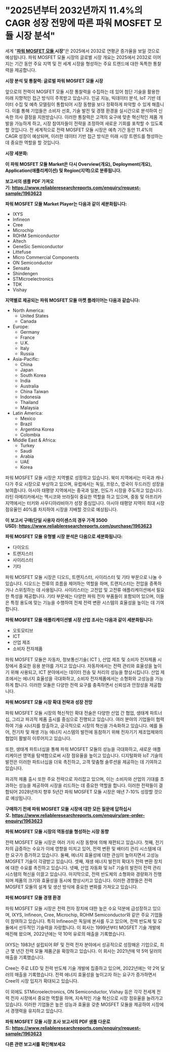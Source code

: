 <p><h1>"2025년부터 2032년까지 11.4%의 CAGR 성장 전망에 따른 파워 MOSFET 모듈 시장 분석"</h1></p><p>세계 "<strong><a href="https://www.reliableresearchreports.com/power-mosfet-modules-r1963623?utm_campaign=105&utm_medium=8&utm_source=Github&utm_content=ia&utm_term=16042025&utm_id=power-mosfet-modules">파워 MOSFET 모듈&nbsp;</a></strong><strong>시장</strong>"은 2025에서 2032로 연평균 증가율을 보일 것으로 예상됩니다. 파워 MOSFET 모듈 시장의 글로벌 시장 개요는 2025에서 2032로 이어지는 기간 동안 주요 지역 및 전 세계 시장을 형성하는 주요 트렌드에 대한 독특한 통찰력을 제공합니다.</p>
<p><strong>시장 분석 및 통찰력: 글로벌 파워 MOSFET 모듈 시장</strong></p>
<p><p>앞으로의 전력이 MOSFET 모듈 시장 통찰력을 수집하는 데 있어 첨단 기술을 활용한 미래 지향적인 접근 방식이 주목받고 있습니다. 인공 지능, 빅데이터 분석, IoT 기반 데이터 수집 및 예측 모델링이 통합되어 시장 동향을 보다 정확하게 파악할 수 있게 해줍니다. 이를 통해 기업들은 소비자 선호, 기술 발전 및 경쟁 환경을 실시간으로 분석하여 신속한 의사 결정을 지원받습니다. 이러한 통찰력은 고객의 요구에 맞춘 혁신적인 제품 개발을 가능하게 하고, 시장 참여자들이 전략을 조정하여 새로운 기회를 포착할 수 있도록 할 것입니다. 전 세계적으로 전력 MOSFET 모듈 시장은 예측 기간 동안 11.4%의 CAGR 성장이 예상되며, 이러한 데이터 기반 접근 방식은 미래 시장 트렌드를 형성하는 데 중요한 역할을 할 것입니다.</p><a href="%7CAUTHORITHY_DOMAIN_URL%7C?utm_campaign=105&utm_medium=8&utm_source=Github&utm_content=ia&utm_term=16042025&utm_id=power-mosfet-modules"></a></p>
<p><strong>시장 세분화:</strong></p>
<p><strong>이 파워 MOSFET 모듈 Market은 다시 Overview(개요), Deployment(개요), Application(애플리케이션) 및 Region(지역)으로 분류됩니다.</strong></p>
<p><strong>보고서의 샘플 PDF 가져오기:&nbsp;<a href="https://www.reliableresearchreports.com/enquiry/request-sample/1963623?utm_campaign=105&utm_medium=8&utm_source=Github&utm_content=ia&utm_term=16042025&utm_id=power-mosfet-modules">https://www.reliableresearchreports.com/enquiry/request-sample/1963623</a></strong><strong></strong></p>
<p><strong>파워 MOSFET 모듈 Market Player는 다음과 같이 세분화됩니다:</strong></p>
<p><ul><li>IXYS</li><li>Infineon</li><li>Cree</li><li>Microchip</li><li>ROHM Semiconductor</li><li>Altech</li><li>GeneSic Semiconductor</li><li>Littefuse</li><li>Micro Commercial Components</li><li>ON Semiconductor</li><li>Sensata</li><li>Shindengen</li><li>STMicroelectronics</li><li>TDK</li><li>Vishay</li></ul></p>
<p><strong>지역별로 제공되는 파워 MOSFET 모듈 마켓 플레이어는 다음과 같습니다:</strong></p>
<p><ul>
    <li>
        North America:
        <ul>
            <li>United States</li>
            <li>Canada</li>
        </ul>
    </li>
    <li>
        Europe:
        <ul>
            <li>Germany</li>
            <li>France</li>
            <li>U.K.</li>
            <li>Italy</li>
            <li>Russia</li>
        </ul>
    </li>
    <li>
        Asia-Pacific:
        <ul>
            <li>China</li>
            <li>Japan</li>
            <li>South Korea</li>
            <li>India</li>
            <li>Australia</li>
            <li>China Taiwan</li>
            <li>Indonesia</li>
            <li>Thailand</li>
            <li>Malaysia</li>
        </ul>
    </li>
    <li>
        Latin America:
        <ul>
            <li>Mexico</li>
            <li>Brazil</li>
            <li>Argentina Korea</li>
            <li>Colombia</li>
        </ul>
    </li>
    <li>
        Middle East & Africa:
        <ul>
            <li>Turkey</li>
            <li>Saudi</li>
            <li>Arabia</li>
            <li>UAE</li>
            <li>Korea</li>
        </ul>
    </li>
    </ul></p>
<p><p>파워 MOSFET 모듈 시장은 지역별로 성장하고 있습니다. 북미 지역에서는 미국과 캐나다가 주요 시장으로 부상하고 있으며, 유럽에서는 독일, 프랑스, 영국이 두드러진 성장을 보여줍니다. 아시아 태평양 지역에서는 중국과 일본, 인도가 시장을 주도하고 있습니다. 라틴 아메리카에서는 멕시코와 브라질이 중요한 역할을 하고 있으며, 중동 및 아프리카 지역에서는 터키와 사우디아라비아가 성장 중심입니다. 아시아 태평양 지역이 최대 시장 점유율인 40%를 차지하여 시장을 지배할 것으로 예상됩니다.</p></p>
<p><strong>이 보고서 구매(단일 사용자 라이센스의 경우 가격 3500 USD):&nbsp;<a href="https://www.reliableresearchreports.com/purchase/1963623?utm_campaign=105&utm_medium=8&utm_source=Github&utm_content=ia&utm_term=16042025&utm_id=power-mosfet-modules">https://www.reliableresearchreports.com/purchase/1963623</a></strong></p>
<p><strong>파워 MOSFET 모듈 유형별 시장 분석은 다음으로 세분화됩니다:</strong></p>
<p><ul><li>다이오드</li><li>트랜지스터</li><li>사이리스터</li><li>기타</li></ul></p>
<p><p>파워 MOSFET 모듈 시장은 디오드, 트랜지스터, 사이리스터 및 기타 부문으로 나눌 수 있습니다. 디오드는 전류의 흐름을 제어하는 역할을 하며, 트랜지스터는 전압을 증폭하거나 스위칭하는 데 사용됩니다. 사이리스터는 고전압 및 고전류 애플리케이션에서 필요한 특성을 제공합니다. 기타 부문에는 다양한 파워 전자 부품들이 포함되어 있으며, 이들은 특정 용도에 맞는 기능을 수행하여 전체 전력 변환 시스템의 효율성을 높이는 데 기여합니다.</p></p>
<p><strong>파워 MOSFET 모듈 애플리케이션별 시장 산업 조사는 다음과 같이 세분화됩니다:</strong></p>
<p><ul><li>오토모티브</li><li>ICT</li><li>산업 제조</li><li>소비자 전자제품</li></ul></p>
<p><p>파워 MOSFET 모듈은 자동차, 정보통신기술( ICT ), 산업 제조 및 소비자 전자제품 시장에서 중요한 응용 분야를 가지고 있습니다. 자동차에서는 전력 관리와 효율성을 높이기 위해 사용되고, ICT 분야에서는 데이터 전송 및 처리의 성능을 향상시킵니다. 산업 제조에서는 에너지 효율성을 극대화하고, 소비자 전자제품에서는 소형화와 고성능을 가능하게 합니다. 이러한 모듈은 다양한 전력 요구를 충족하면서 신뢰성과 안정성을 제공합니다.</p></p>
<p><strong>파워 MOSFET 모듈 시장 확대 전략과 성장 전망</strong></p>
<p><p>파워 MOSFET 모듈 시장의 혁신적인 확대 전술은 다양한 산업 간 협업, 생태계 파트너십, 그리고 파괴적 제품 출시를 중심으로 진행되고 있습니다. 여러 분야의 기업들이 협력하여 기술 시너지를 창출하고, 궁극적으로 시장의 혁신을 가속화하고 있습니다. 예를 들어, 전기차 및 재생 가능 에너지 시스템의 발전에 동참하기 위해 전자기기 제조업체와의 협업이 활발히 이루어지고 있습니다.</p><p>또한, 생태계 파트너십을 통해 파워 MOSFET 모듈의 성능을 극대화하고, 새로운 애플리케이션 영역을 탐색함으로써 시장 점유율을 높이고 있습니다. 디지털화와 IoT 기술의 발전은 이러한 파트너십을 더욱 촉진하고, 고객 맞춤형 솔루션을 제공하는 데 기여하고 있습니다.</p><p>파괴적 제품 출시 또한 주요 전략으로 자리잡고 있으며, 이는 소비자와 산업의 기대를 초과하는 성능을 제공하여 시장을 리드하는 데 중요한 역할을 합니다. 이러한 전략들이 결합되어 2028년까지 향후 5년간 파워 MOSFET 모듈 시장은 매년 7-10% 성장할 것으로 예상됩니다.</p></p>
<p><strong>구매하기 전에 파워 MOSFET 모듈 시장에 대한 모든 질문에 답하십시오.&nbsp;<a href="https://www.reliableresearchreports.com/enquiry/pre-order-enquiry/1963623?utm_campaign=105&utm_medium=8&utm_source=Github&utm_content=ia&utm_term=16042025&utm_id=power-mosfet-modules">https://www.reliableresearchreports.com/enquiry/pre-order-enquiry/1963623</a></strong><strong></strong></p>
<p><strong>파워 MOSFET 모듈 시장의 역동성을 형성하는 시장 동향</strong></p>
<p><p>전력 MOSFET 모듈 시장은 여러 가지 시장 동향에 의해 재편되고 있습니다. 첫째, 전기차의 급증하는 수요가 이에 영향을 미치고 있어, 전력 변환 및 배터리 관리 시스템에 대한 요구가 증가하고 있습니다. 둘째, 에너지 효율성에 대한 관심이 높아지면서 고성능 MOSFET 기술이 각광받고 있습니다. 셋째, 재생 에너지 발전의 확대가 전력 변환 장치에 대한 수요를 촉진하고 있습니다. 넷째, 산업 자동화 및 IoT 기술의 발전이 전력 관리 시스템의 혁신을 이끌고 있습니다. 마지막으로, 전력 반도체의 소형화와 경량화가 진행되며 제품의 크기와 효율성을 동시에 향상시키고 있습니다. 이러한 경향들은 전력 MOSFET 모듈의 설계 및 생산 방식에 중요한 변화를 가져오고 있습니다.</p></p>
<p><strong>파워 MOSFET 모듈 경쟁 환경</strong></p>
<p><p>파워 MOSFET 모듈 시장은 전력 전자 장치에 대한 높은 수요 덕분에 급성장하고 있으며, IXYS, Infineon, Cree, Microchip, ROHM Semiconductor와 같은 주요 기업들이 참여하고 있습니다. 특히 Infineon은 독일에 본사를 두고 있으며, 전력 반도체 및 모듈에서 선두적인 기술력을 자랑합니다. 이 회사는 1999년부터 MOSFET 기술 개발에 매진해 왔으며, 2022년에는 약 10억 유로의 매출을 기록했습니다.</p><p>IXYS는 1983년 설립되어 RF 및 전력 전자 분야에서 성공적으로 성장해온 기업으로, 최근 몇 년간 전력 모듈 제품군을 확장하고 있습니다. 이 회사는 2021년에 약 5억 달러의 매출을 기록했습니다.</p><p>Cree는 주로 LED 및 전력 반도체 기술 개발에 집중하고 있으며, 2022년에는 약 2억 달러의 매출을 기록했습니다. 전력 에너지 효율성을 높이고자 하는 요구가 증가하면서 Cree의 시장 입지가 확대되고 있습니다.</p><p>이 외에도 STMicroelectronics, ON Semiconductor, Vishay 등은 각각 전세계 전력 전자 시장에서 중요한 역할을 하며, 지속적인 기술 혁신으로 시장 점유율을 늘려가고 있습니다. 이러한 기업들은 높은 성능과 효율을 갖춘 MOSFET 모듈을 제공하여 시장에서 경쟁력을 유지하고 있습니다.</p></p>
<p><strong>파워 MOSFET 모듈 시장 조사 보고서의 PDF 샘플 다운로드:&nbsp;<a href="https://www.reliableresearchreports.com/enquiry/request-sample/1963623?utm_campaign=105&utm_medium=8&utm_source=Github&utm_content=ia&utm_term=16042025&utm_id=power-mosfet-modules">https://www.reliableresearchreports.com/enquiry/request-sample/1963623</a></strong></p>
<p><strong></strong></p>
<p><strong></strong></p>
<p><strong></strong></p>
<p><strong></strong></p>
<p><strong>다른 관련 보고서를 확인해보세요</strong></p>
<p><strong><p></p><p></p><p></p></strong></p>